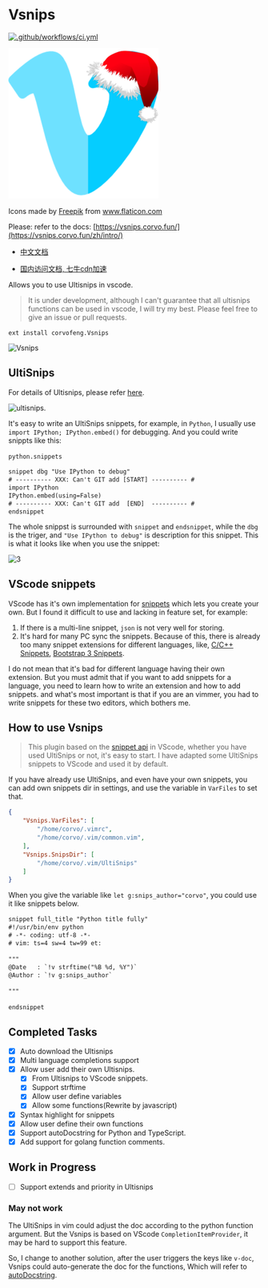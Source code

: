 # Vsnips

[![.github/workflows/ci.yml](https://github.com/corvofeng/Vsnips/actions/workflows/ci.yml/badge.svg)](https://github.com/corvofeng/Vsnips/actions/workflows/ci.yml)

![](./images/vimeo.png)
<div>Icons made by <a href="https://www.freepik.com" title="Freepik">Freepik</a> from <a href="https://www.flaticon.com/" title="Flaticon">www.flaticon.com</a></div>

Please: refer to the docs: [https://vsnips.corvo.fun/](https://vsnips.corvo.fun/zh/intro/)

* [中文文档](https://vsnips.corvo.fun/zh/intro/)

* [国内访问文档, 七牛cdn加速](https://vsnips.rawforcorvofeng.cn/)

Allows you to use Ultisnips in vscode.

> It is under development, although I can't guarantee that
> all ultisnips functions can be used in vscode, I will try my best.
> Please feel free to give an issue or pull requests.

```
ext install corvofeng.Vsnips
```

![Vsnips][7]

## UltiSnips

For details of Ultisnips, please refer [here][1].

![ultisnips][2].

It's easy to write an UltiSnips snippets, for example, in `Python`,
I usually use `import IPython; IPython.embed()` for debugging.
And you could write snippts like this:

`python.snippets`

```snippets
snippet dbg "Use IPython to debug"
# ---------- XXX: Can't GIT add [START] ---------- #
import IPython
IPython.embed(using=False)
# ---------- XXX: Can't GIT add  [END]  ---------- #
endsnippet
```

The whole snippst is surrounded with `snippet` and `endsnippet`,
while the `dbg` is the triger, and `"Use IPython to debug"` is
description for this snippet. This is what it looks like when you use the snippet:

![3][3]

## VScode snippets

VScode has it's own implementation for [snippets][4] which lets you create your own. But I found it difficult to use and lacking in feature set, for example:

1. If there is a multi-line snippet, `json` is not very well for storing.
2. It's hard for many PC sync the snippets. Because of this, there is already too many snippet extensions for different languages, like, [C/C++ Snippets][5], [Bootstrap 3 Snippets][6].

I do not mean that it's bad for different language having their own extension.
But you must admit that if you want to  add snippets for a language,
you need to learn how to write an extension and how to add snippets.
and what's most important is that if you are an vimmer, you had to
write snippets for these two editors, which bothers me.


## How to use Vsnips

> This plugin based on the [snippet api][8] in VScode, whether
> you have used UltiSnips or not, it's easy to start.
> I have adapted some UltiSnips snippets to VScode and used it by default.

If you have already use UltiSnips, and even have your own snippets,
you can add own snippets dir in settings, and use the variable in `VarFiles`
to set that.

```json
{
    "Vsnips.VarFiles": [
        "/home/corvo/.vimrc",
        "/home/corvo/.vim/common.vim",
    ],
    "Vsnips.SnipsDir": [
        "/home/corvo/.vim/UltiSnips"
    ]
}
```

When you give the variable like `let g:snips_author="corvo"`, you could
use it like snippets below.

```snippets
snippet full_title "Python title fully"
#!/usr/bin/env python
# -*- coding: utf-8 -*-
# vim: ts=4 sw=4 tw=99 et:

"""
@Date   : `!v strftime("%B %d, %Y")`
@Author : `!v g:snips_author`

"""

endsnippet
```

## Completed Tasks

- [x] Auto download the Ultisnips
- [x] Multi language completions support
- [x] Allow user add their own Ultisnips.
    - [x] From Ultisnips to VScode snippets.
    - [x] Support strftime
    - [x] Allow user define variables
    - [x] Allow some functions(Rewrite by javascript)
- [x] Syntax highlight for snippets
- [x] Allow user define their own functions
- [x] Support autoDocstring for Python and TypeScript.
- [x] Add support for golang function comments.

## Work in Progress

- [ ] Support extends and priority in Ultisnips

### May not work

The UltiSnips in vim could adjust the doc according to the
python function argument. But the Vsnips is based on VScode
`CompletionItemProvider`, it may be hard to support this feature.

So, I change to another solution, after the user triggers the keys like `v-doc`,
Vsnips could auto-generate the doc for the functions,
Which will refer to [autoDocstring][9].


[1]: https://github.com/SirVer/ultisnips
[2]: https://camo.githubusercontent.com/296aecf30e1607233814196db6bd3f5f47e70c73/68747470733a2f2f7261772e6769746875622e636f6d2f5369725665722f756c7469736e6970732f6d61737465722f646f632f64656d6f2e676966
[3]: https://user-images.githubusercontent.com/12025071/62412148-14cad280-b631-11e9-8d9c-01a65a2550ef.gif
[4]: https://code.visualstudio.com/docs/editor/userdefinedsnippets#_creating-your-own-snippets
[5]: https://marketplace.visualstudio.com/items?itemName=hars.CppSnippets
[6]: https://marketplace.visualstudio.com/items?itemName=wcwhitehead.bootstrap-3-snippets
[7]: https://user-images.githubusercontent.com/12025071/62412552-19928500-b637-11e9-8335-dfe3f0ca0688.gif
[8]: https://code.visualstudio.com/api/references/vscode-api#CompletionItemProvider
[9]: https://marketplace.visualstudio.com/items?itemName=njpwerner.autodocstring
